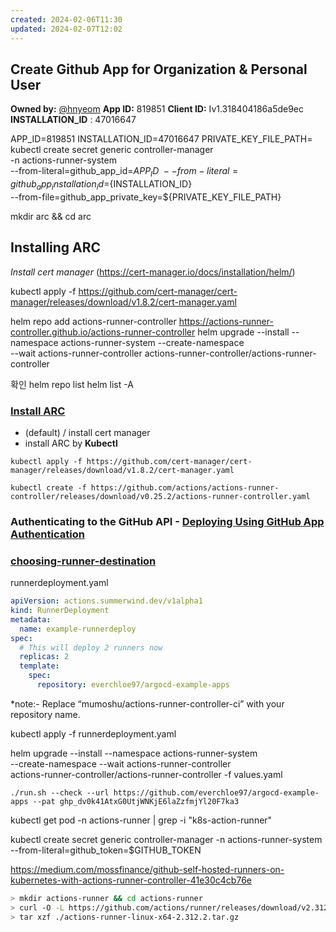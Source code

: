 ```yaml
---
created: 2024-02-06T11:30
updated: 2024-02-07T12:02
---
```

## Create Github App for Organization & Personal User

**Owned by:** [@hnyeom](https://github.com/hnyeom)
**App ID:** 819851
**Client ID:** Iv1.318404186a5de9ec
**INSTALLATION_ID** : 47016647

APP_ID=819851
INSTALLATION_ID=47016647
PRIVATE_KEY_FILE_PATH=
kubectl create secret generic controller-manager \
    -n actions-runner-system \
    --from-literal=github_app_id=${APP_ID} \
    --from-literal=github_app_installation_id=${INSTALLATION_ID} \
    --from-file=github_app_private_key=${PRIVATE_KEY_FILE_PATH}

mkdir arc && cd arc
## Installing ARC

*Install cert manager* 
(https://cert-manager.io/docs/installation/helm/)

kubectl apply -f https://github.com/cert-manager/cert-manager/releases/download/v1.8.2/cert-manager.yaml

helm repo add actions-runner-controller https://actions-runner-controller.github.io/actions-runner-controller
helm upgrade --install --namespace actions-runner-system --create-namespace \
             --wait actions-runner-controller actions-runner-controller/actions-runner-controller

확인
helm repo list
helm list -A

### [Install ARC](https://github.com/actions/actions-runner-controller/blob/master/docs/installing-arc.md)
- (default) / install cert manager
- install ARC by **Kubectl**
```
kubectl apply -f https://github.com/cert-manager/cert-manager/releases/download/v1.8.2/cert-manager.yaml

kubectl create -f https://github.com/actions/actions-runner-controller/releases/download/v0.25.2/actions-runner-controller.yaml
```
### Authenticating to the GitHub API - [Deploying Using GitHub App Authentication](https://github.com/actions/actions-runner-controller/blob/master/docs/authenticating-to-the-github-api.md)

### [choosing-runner-destination](https://github.com/actions/actions-runner-controller/blob/master/docs/choosing-runner-destination.md)
runnerdeployment.yaml
```yaml
apiVersion: actions.summerwind.dev/v1alpha1
kind: RunnerDeployment
metadata:
  name: example-runnerdeploy
spec:
  # This will deploy 2 runners now
  replicas: 2
  template:
    spec:
      repository: everchloe97/argocd-example-apps
```
*note:- Replace “mumoshu/actions-runner-controller-ci” with your repository name.

kubectl apply -f runnerdeployment.yaml


helm upgrade --install --namespace actions-runner-system \
--create-namespace --wait actions-runner-controller \
actions-runner-controller/actions-runner-controller -f values.yaml

```shell
./run.sh --check --url https://github.com/everchloe97/argocd-example-apps --pat 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
```


kubectl get pod -n actions-runner | grep -i "k8s-action-runner"


kubectl create secret generic controller-manager -n actions-runner-system --from-literal=github_token=$GITHUB_TOKEN



https://medium.com/mossfinance/github-self-hosted-runners-on-kubernetes-with-actions-runner-controller-41e30c4cb76e




```bash
> mkdir actions-runner && cd actions-runner
> curl -O -L https://github.com/actions/runner/releases/download/v2.312.0/actions-runner-linux-x64-2.312.2.tar.gz
> tar xzf ./actions-runner-linux-x64-2.312.2.tar.gz


